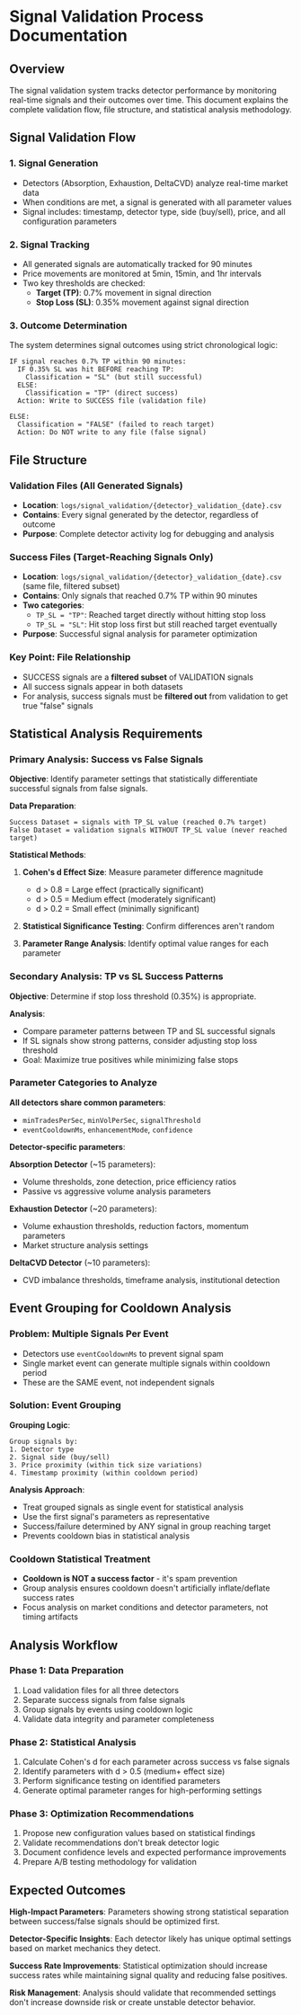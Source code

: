 # Signal Validation Process Documentation

## Overview

The signal validation system tracks detector performance by monitoring real-time signals and their outcomes over time. This document explains the complete validation flow, file structure, and statistical analysis methodology.

## Signal Validation Flow

### 1. Signal Generation

- Detectors (Absorption, Exhaustion, DeltaCVD) analyze real-time market data
- When conditions are met, a signal is generated with all parameter values
- Signal includes: timestamp, detector type, side (buy/sell), price, and all configuration parameters

### 2. Signal Tracking

- All generated signals are automatically tracked for 90 minutes
- Price movements are monitored at 5min, 15min, and 1hr intervals
- Two key thresholds are checked:
    - **Target (TP)**: 0.7% movement in signal direction
    - **Stop Loss (SL)**: 0.35% movement against signal direction

### 3. Outcome Determination

The system determines signal outcomes using strict chronological logic:

```
IF signal reaches 0.7% TP within 90 minutes:
  IF 0.35% SL was hit BEFORE reaching TP:
    Classification = "SL" (but still successful)
  ELSE:
    Classification = "TP" (direct success)
  Action: Write to SUCCESS file (validation file)

ELSE:
  Classification = "FALSE" (failed to reach target)
  Action: Do NOT write to any file (false signal)
```

## File Structure

### Validation Files (All Generated Signals)

- **Location**: `logs/signal_validation/{detector}_validation_{date}.csv`
- **Contains**: Every signal generated by the detector, regardless of outcome
- **Purpose**: Complete detector activity log for debugging and analysis

### Success Files (Target-Reaching Signals Only)

- **Location**: `logs/signal_validation/{detector}_validation_{date}.csv` (same file, filtered subset)
- **Contains**: Only signals that reached 0.7% TP within 90 minutes
- **Two categories**:
    - `TP_SL = "TP"`: Reached target directly without hitting stop loss
    - `TP_SL = "SL"`: Hit stop loss first but still reached target eventually
- **Purpose**: Successful signal analysis for parameter optimization

### Key Point: File Relationship

- SUCCESS signals are a **filtered subset** of VALIDATION signals
- All success signals appear in both datasets
- For analysis, success signals must be **filtered out** from validation to get true "false" signals

## Statistical Analysis Requirements

### Primary Analysis: Success vs False Signals

**Objective**: Identify parameter settings that statistically differentiate successful signals from false signals.

**Data Preparation**:

```
Success Dataset = signals with TP_SL value (reached 0.7% target)
False Dataset = validation signals WITHOUT TP_SL value (never reached target)
```

**Statistical Methods**:

1. **Cohen's d Effect Size**: Measure parameter difference magnitude
    - d > 0.8 = Large effect (practically significant)
    - d > 0.5 = Medium effect (moderately significant)
    - d > 0.2 = Small effect (minimally significant)

2. **Statistical Significance Testing**: Confirm differences aren't random
3. **Parameter Range Analysis**: Identify optimal value ranges for each parameter

### Secondary Analysis: TP vs SL Success Patterns

**Objective**: Determine if stop loss threshold (0.35%) is appropriate.

**Analysis**:

- Compare parameter patterns between TP and SL successful signals
- If SL signals show strong patterns, consider adjusting stop loss threshold
- Goal: Maximize true positives while minimizing false stops

### Parameter Categories to Analyze

**All detectors share common parameters**:

- `minTradesPerSec`, `minVolPerSec`, `signalThreshold`
- `eventCooldownMs`, `enhancementMode`, `confidence`

**Detector-specific parameters**:

**Absorption Detector** (~15 parameters):

- Volume thresholds, zone detection, price efficiency ratios
- Passive vs aggressive volume analysis parameters

**Exhaustion Detector** (~20 parameters):

- Volume exhaustion thresholds, reduction factors, momentum parameters
- Market structure analysis settings

**DeltaCVD Detector** (~10 parameters):

- CVD imbalance thresholds, timeframe analysis, institutional detection

## Event Grouping for Cooldown Analysis

### Problem: Multiple Signals Per Event

- Detectors use `eventCooldownMs` to prevent signal spam
- Single market event can generate multiple signals within cooldown period
- These are the SAME event, not independent signals

### Solution: Event Grouping

**Grouping Logic**:

```
Group signals by:
1. Detector type
2. Signal side (buy/sell)
3. Price proximity (within tick size variations)
4. Timestamp proximity (within cooldown period)
```

**Analysis Approach**:

- Treat grouped signals as single event for statistical analysis
- Use the first signal's parameters as representative
- Success/failure determined by ANY signal in group reaching target
- Prevents cooldown bias in statistical analysis

### Cooldown Statistical Treatment

- **Cooldown is NOT a success factor** - it's spam prevention
- Group analysis ensures cooldown doesn't artificially inflate/deflate success rates
- Focus analysis on market conditions and detector parameters, not timing artifacts

## Analysis Workflow

### Phase 1: Data Preparation

1. Load validation files for all three detectors
2. Separate success signals from false signals
3. Group signals by events using cooldown logic
4. Validate data integrity and parameter completeness

### Phase 2: Statistical Analysis

1. Calculate Cohen's d for each parameter across success vs false signals
2. Identify parameters with d > 0.5 (medium+ effect size)
3. Perform significance testing on identified parameters
4. Generate optimal parameter ranges for high-performing settings

### Phase 3: Optimization Recommendations

1. Propose new configuration values based on statistical findings
2. Validate recommendations don't break detector logic
3. Document confidence levels and expected performance improvements
4. Prepare A/B testing methodology for validation

## Expected Outcomes

**High-Impact Parameters**: Parameters showing strong statistical separation between success/false signals should be optimized first.

**Detector-Specific Insights**: Each detector likely has unique optimal settings based on market mechanics they detect.

**Success Rate Improvements**: Statistical optimization should increase success rates while maintaining signal quality and reducing false positives.

**Risk Management**: Analysis should validate that recommended settings don't increase downside risk or create unstable detector behavior.
